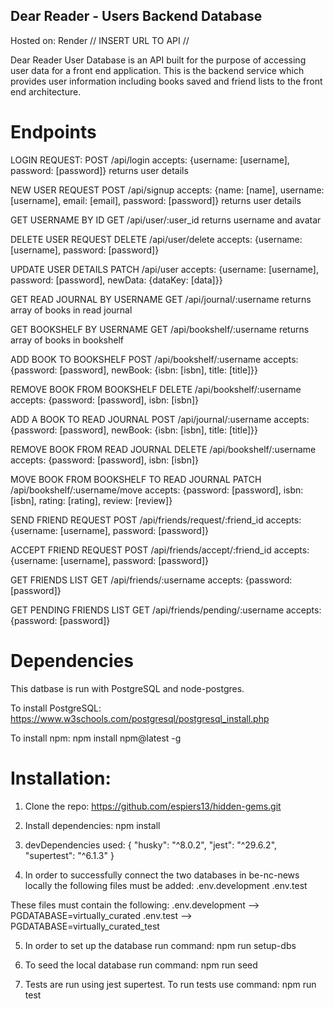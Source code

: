 ## Dear Reader - Users Backend Database

Hosted on: Render
// INSERT URL TO API //

Dear Reader User Database is an API built for the purpose of accessing user data for a front end application.
This is the backend service which provides user information including books saved and friend lists to the front end architecture.

# Endpoints

LOGIN REQUEST:
POST /api/login
accepts: {username: [username], password: [password]}
returns user details

NEW USER REQUEST
POST /api/signup
accepts: {name: [name], username: [username], email: [email], password: [password]}
returns user details

GET USERNAME BY ID
GET /api/user/:user_id
returns username and avatar

DELETE USER REQUEST
DELETE /api/user/delete
accepts: {username: [username], password: [password]}

UPDATE USER DETAILS
PATCH /api/user
accepts: {username: [username], password: [password], newData: {dataKey: [data]}}

GET READ JOURNAL BY USERNAME
GET /api/journal/:username
returns array of books in read journal

GET BOOKSHELF BY USERNAME
GET /api/bookshelf/:username
returns array of books in bookshelf

ADD BOOK TO BOOKSHELF
POST /api/bookshelf/:username
accepts: {password: [password], newBook: {isbn: [isbn], title: [title]}}

REMOVE BOOK FROM BOOKSHELF
DELETE /api/bookshelf/:username
accepts: {password: [password], isbn: [isbn]}

ADD A BOOK TO READ JOURNAL
POST /api/journal/:username
accepts: {password: [password], newBook: {isbn: [isbn], title: [title]}}

REMOVE BOOK FROM READ JOURNAL
DELETE /api/bookshelf/:username
accepts: {password: [password], isbn: [isbn]}

MOVE BOOK FROM BOOKSHELF TO READ JOURNAL
PATCH /api/bookshelf/:username/move
accepts: {password: [password], isbn: [isbn], rating: [rating], review: [review]}

SEND FRIEND REQUEST
POST /api/friends/request/:friend_id
accepts: {username: [username], password: [password]}

ACCEPT FRIEND REQUEST
POST /api/friends/accept/:friend_id
accepts: {username: [username], password: [password]}

GET FRIENDS LIST
GET /api/friends/:username
accepts: {password: [password]}

GET PENDING FRIENDS LIST
GET /api/friends/pending/:username
accepts: {password: [password]}

# Dependencies

This datbase is run with PostgreSQL and node-postgres.

To install PostgreSQL: https://www.w3schools.com/postgresql/postgresql_install.php

To install npm:
npm install npm@latest -g

# Installation:

1. Clone the repo:
   https://github.com/espiers13/hidden-gems.git

2. Install dependencies:
   npm install

3. devDependencies used:
   {
   "husky": "^8.0.2",
   "jest": "^29.6.2",
   "supertest": "^6.1.3"
   }

4. In order to successfully connect the two databases in be-nc-news locally the following files must be added:
   .env.development
   .env.test

These files must contain the following:
.env.development --> PGDATABASE=virtually_curated
.env.test --> PGDATABASE=virtually_curated_test

5. In order to set up the database run command:
   npm run setup-dbs

6. To seed the local database run command:
   npm run seed

7. Tests are run using jest supertest. To run tests use command:
   npm run test
